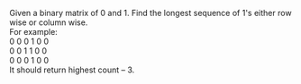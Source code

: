 Given a binary matrix of 0 and 1. Find the longest sequence of 1's either row wise or column wise.                                      
For example:                                                                                            
0 0 0 1 0 0                                                                                             
0 0 1 1 0 0                                                                                             
0 0 0 1 0 0                                                                                             
It should return highest count – 3.
